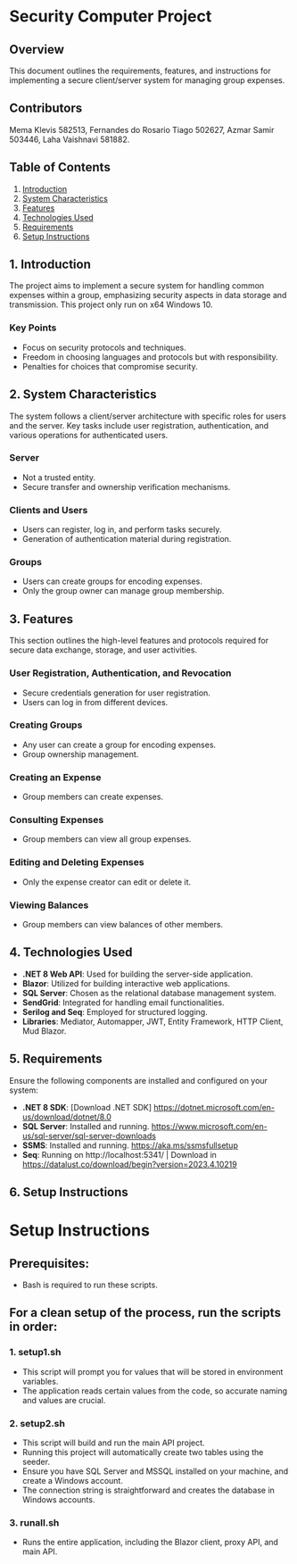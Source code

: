 # Security Computer Project

## Overview
This document outlines the requirements, features, and instructions for implementing a secure client/server system for managing group expenses.

## Contributors
Mema Klevis 582513, Fernandes do Rosario Tiago 502627, Azmar Samir 503446, Laha Vaishnavi 581882.

## Table of Contents
1. [Introduction](#1-introduction)
2. [System Characteristics](#2-system-characteristics)
3. [Features](#3-features)
4. [Technologies Used](#4-technologies-used)
5. [Requirements](#5-requirements)
6. [Setup Instructions](#6-setup-instructions)

## 1. Introduction
The project aims to implement a secure system for handling common expenses within a group, emphasizing security aspects in data storage and transmission. This project only run on x64
Windows 10.

### Key Points
- Focus on security protocols and techniques.
- Freedom in choosing languages and protocols but with responsibility.
- Penalties for choices that compromise security.

## 2. System Characteristics
The system follows a client/server architecture with specific roles for users and the server. Key tasks include user registration, authentication, and various operations for authenticated users.

### Server
- Not a trusted entity.
- Secure transfer and ownership verification mechanisms.

### Clients and Users
- Users can register, log in, and perform tasks securely.
- Generation of authentication material during registration.

### Groups
- Users can create groups for encoding expenses.
- Only the group owner can manage group membership.

## 3. Features
This section outlines the high-level features and protocols required for secure data exchange, storage, and user activities.

### User Registration, Authentication, and Revocation
- Secure credentials generation for user registration.
- Users can log in from different devices.

### Creating Groups
- Any user can create a group for encoding expenses.
- Group ownership management.

### Creating an Expense
- Group members can create expenses.

### Consulting Expenses
- Group members can view all group expenses.

### Editing and Deleting Expenses
- Only the expense creator can edit or delete it.

### Viewing Balances
- Group members can view balances of other members.

## 4. Technologies Used
- **.NET 8 Web API**: Used for building the server-side application.
- **Blazor**: Utilized for building interactive web applications.
- **SQL Server**: Chosen as the relational database management system.
- **SendGrid**: Integrated for handling email functionalities.
- **Serilog and Seq**: Employed for structured logging.
- **Libraries**: Mediator, Automapper, JWT, Entity Framework, HTTP Client, Mud Blazor.

## 5. Requirements
Ensure the following components are installed and configured on your system:

- **.NET 8 SDK**: [Download .NET SDK] https://dotnet.microsoft.com/en-us/download/dotnet/8.0
- **SQL Server**: Installed and running. https://www.microsoft.com/en-us/sql-server/sql-server-downloads
- **SSMS**: Installed and running. https://aka.ms/ssmsfullsetup
- **Seq**: Running on http://localhost:5341/ | Download in https://datalust.co/download/begin?version=2023.4.10219

## 6. Setup Instructions
# Setup Instructions

## Prerequisites:
   - Bash is required to run these scripts.

## For a clean setup of the process, run the scripts in order:

### 1. setup1.sh
   - This script will prompt you for values that will be stored in environment variables.
   - The application reads certain values from the code, so accurate naming and values are crucial.

### 2. setup2.sh
   - This script will build and run the main API project.
   - Running this project will automatically create two tables using the seeder.
   - Ensure you have SQL Server and MSSQL installed on your machine, and create a Windows account.
   - The connection string is straightforward and creates the database in Windows accounts.

### 3. runall.sh
   - Runs the entire application, including the Blazor client, proxy API, and main API.
